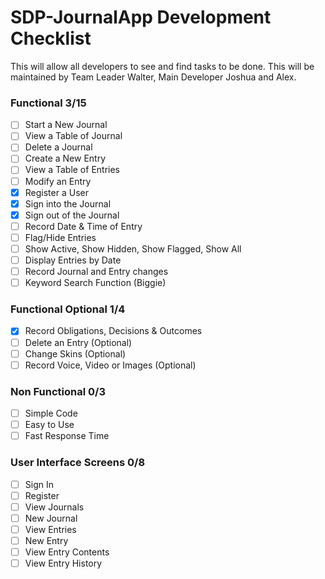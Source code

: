 # SDP-JournalApp Development Checklist
This will allow all developers to see and find tasks to be done.
This will be maintained by Team Leader Walter, Main Developer Joshua and Alex.

### Functional 3/15
- [ ] Start a New Journal
- [ ] View a Table of Journal
- [ ] Delete a Journal
- [ ] Create a New Entry
- [ ] View a Table of Entries
- [ ] Modify an Entry
- [X] Register a User
- [X] Sign into the Journal
- [X] Sign out of the Journal
- [ ] Record Date & Time of Entry
- [ ] Flag/Hide Entries
- [ ] Show Active, Show Hidden, Show Flagged, Show All
- [ ] Display Entries by Date
- [ ] Record Journal and Entry changes
- [ ] Keyword Search Function (Biggie)

### Functional Optional 1/4
- [X] Record Obligations, Decisions & Outcomes
- [ ] Delete an Entry (Optional)
- [ ] Change Skins (Optional)
- [ ] Record Voice, Video or Images (Optional)

### Non Functional 0/3
- [ ] Simple Code
- [ ] Easy to Use
- [ ] Fast Response Time

### User Interface Screens 0/8
- [ ] Sign In
- [ ] Register
- [ ] View Journals
- [ ] New Journal
- [ ] View Entries
- [ ] New Entry
- [ ] View Entry Contents
- [ ] View Entry History
